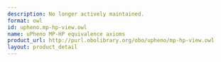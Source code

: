 ```yaml
---
description: No longer actively maintained.
format: owl
id: upheno.mp-hp-view.owl
name: uPheno MP-HP equivalence axioms
product_url: http://purl.obolibrary.org/obo/upheno/mp-hp-view.owl
layout: product_detail
---
```

